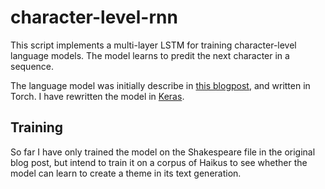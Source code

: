 # character-level-rnn
This script implements a multi-layer LSTM for training character-level language models. The model learns to predit the next character in a sequence. 

The language model was initially describe in [this
blogpost](http://karpathy.github.io/2015/05/21/rnn-effectiveness/),
and written in Torch. I have rewritten the model in
[Keras](https://github.com/fchollet/keras). 

## Training
So far I have only trained the model on the Shakespeare file in the
original blog post, but intend to train it on a corpus of Haikus to
see whether the model can learn to create a theme in its text
generation.  
